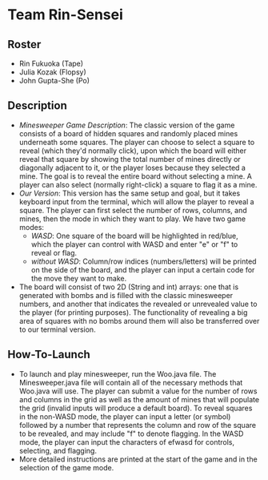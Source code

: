 # Team Rin-Sensei

## Roster
* Rin Fukuoka (Tape)
* Julia Kozak (Flopsy)
* John Gupta-She (Po)


## Description
- *Minesweeper Game Description*: The classic version of the game consists of a board of hidden squares and randomly placed mines underneath some squares. The player can choose to select a square to reveal (which they'd normally click), upon which the board will either reveal that square by showing the total number of mines directly or diagonally adjacent to it, or the player loses because they selected a mine. The goal is to reveal the entire board without selecting a mine. A player can also select (normally right-click) a square to flag it as a mine. 
- *Our Version*: This version has the same setup and goal, but it takes keyboard input from the terminal, which will allow the player to reveal a square. The player can first select the number of rows, columns, and mines, then the mode in which they want to play. We have two game modes:
  - *WASD*: One square of the board will be highlighted in red/blue, which the player can control with WASD and enter "e" or "f" to reveal or flag. 
  - *without WASD*: Column/row indices (numbers/letters) will be printed on the side of the board, and the player can input a certain code for the move they want to make.
- The board will consist of two 2D (String and int) arrays: one that is generated with bombs and is filled with the classic minesweeper numbers, and another that indicates the revealed or unrevealed value to the player (for printing purposes). The functionality of revealing a big area of squares with no bombs around them will also be transferred over to our terminal version.

## How-To-Launch
- To launch and play minesweeper, run the Woo.java file. The Minesweeper.java file will contain all of the necessary methods that Woo.java will use. The player can submit a value for the number of rows and columns in the grid as well as the amount of mines that will populate the grid (invalid inputs will produce a default board). To reveal squares in the non-WASD mode, the player can input a letter (or symbol) followed by a number that represents the column and row of the square to be revealed, and may include "f" to denote flagging. In the WASD mode, the player can input the characters of efwasd for controls, selecting, and flagging. 
- More detailed instructions are printed at the start of the game and in the selection of the game mode.
